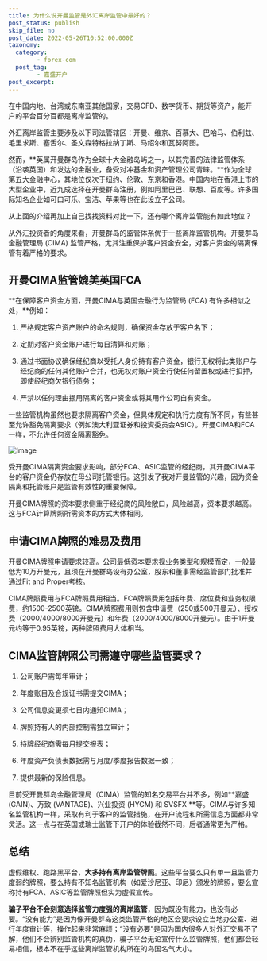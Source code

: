 ```yaml
---
title: 为什么说开曼监管是外汇离岸监管中最好的？
post_status: publish
skip_file: no
post_date: 2022-05-26T10:52:00.000Z
taxonomy:
  category:
        - forex-com
  post_tag:
        - 嘉盛开户
post_excerpt: 
---
```

在中国内地、台湾或东南亚其他国家，交易CFD、数字货币、期货等资产，能开户的平台百分百都是离岸监管的。

外汇离岸监管主要涉及以下司法管辖区：开曼、维京、百慕大、巴哈马、伯利兹、毛里求斯、塞舌尔、圣文森特格拉纳丁斯、马绍尔和瓦努阿图。

然而，**英属开曼群岛作为全球十大金融岛屿之一，以其完善的法律监管体系（沿袭英国）和发达的金融业，备受对冲基金和资产管理公司青睐。**作为全球第五大金融中心，其地位仅次于纽约、伦敦、东京和香港。中国内地在香港上市的大型企业中，近九成选择在开曼群岛注册，例如阿里巴巴、联想、百度等。许多国际知名企业如可口可乐、宝洁、苹果等也在此设立子公司。

从上面的介绍再加上自己找找资料对比一下，还有哪个离岸监管能有如此地位？

从外汇投资者的角度来看，开曼群岛的监管体系优于一些离岸监管机构。开曼群岛金融管理局 (CIMA) 监管严格，尤其注重保护客户资金安全，对客户资金的隔离保管有着严格的要求。

## 开曼CIMA监管媲美英国FCA

**在保障客户资金方面，开曼CIMA与英国金融行为监管局 (FCA) 有许多相似之处，**例如：

1. 严格规定客户资产账户的命名规则，确保资金存放于客户名下；

1. 定期对客户资金账户进行每日清算和对账；

1. 通过书面协议确保经纪商以受托人身份持有客户资金，银行无权将此类账户与经纪商的任何其他账户合并，也无权对账户资金行使任何留置权或进行扣押，即使经纪商欠银行债务；

1. 严禁以任何理由挪用隔离的客户资金或将其用作公司自有资金。

一些监管机构虽然也要求隔离客户资金，但具体规定和执行力度有所不同，有些甚至允许豁免隔离要求（例如澳大利亚证券和投资委员会ASIC）。开曼CIMA和FCA一样，不允许任何资金隔离豁免。

![Image](https://prod-files-secure.s3.us-west-2.amazonaws.com/39ed1227-6d7d-4570-be36-9ccd4a2c4241/bd849744-3fcb-4a37-8312-357962c8f065/image.png?X-Amz-Algorithm=AWS4-HMAC-SHA256&X-Amz-Content-Sha256=UNSIGNED-PAYLOAD&X-Amz-Credential=ASIAZI2LB466ZM7GODGN%2F20251001%2Fus-west-2%2Fs3%2Faws4_request&X-Amz-Date=20251001T161341Z&X-Amz-Expires=3600&X-Amz-Security-Token=IQoJb3JpZ2luX2VjEH8aCXVzLXdlc3QtMiJIMEYCIQDBSyvIim2mZ0bJurGdHr3xIosiItLlpp3Pi7ZouxV5egIhAJ3thDCKdS3SFwKAFg6q%2Bm6d0UJNovNZyV5ZqF3NSuSFKv8DCBgQABoMNjM3NDIzMTgzODA1Igw2loJXvg38nep4d90q3AP%2FNBPUwwn9Dv1dmnxyG5f3pdUQewKQsCwRgTfb9dwBCUPZpLCnkOSldl%2FR8km8M38nWGjjCxhZOdGPK9eXs9CYReoi0lwbdSA3kVw9GvO8TTuyKHyvIJBmT1PthSMJgE8ByIBL3OnjVgKcI7a%2BWizV9uqaQBqos%2B%2FoHuksc8PI6GqoxonrYmmnJXKINGKrlGHcqAwTxmiswMhFHYJDehlLl9ppxAZZbyqnehlwyMgwaleMrY4uieGz0ufvJNTQXu4OHAGaK%2BlpOJgAtPneZOQHGPdKbdeD6J2JXoec2iL9lRItVLdYkqbDYdj1BW8sixIEHN9Ap2DYBsn8W3cpJBYbjiTBGJC1LuEyrj%2Brq3Ib%2BFtE%2Bq1Oz0FW9u%2BqOgWk6oG1q67YrjODzh0no1E7%2BHnLlvWvHD9tDxQcvO0rmcJ7vUAH3cTerHHNDa%2F6ui1L85vVN%2FtQyjlY15zxFSVAy5VPfQUY3zdSjcbdfo39LLV5vdV%2B1DT%2BcqUeIPkNZpSp6YDOLRAZYPUkOhy%2FT2DQFEESOzdPMXqM4D6OXSCf%2FoPEibY6qnn9Qiykc8ov01Po81tbHI9319coFj%2BDG40JU0ZKkVfZb1cMEWRz4hKebPSJhOl0b4dRpHuW77XZXzD%2BgPXGBjqkAdgKloe0z8hx5dyL999QMTQlJ61Ru71CyTN4om0r1g7mcWove9WYwe2%2Bzb%2FSiuBO%2Ff9EwThVsZQYeNLjKmnbeAWTY8vRrqmupKb%2B8aDPnxEr%2F6s0PZKb%2FhrvNoHi6ixnw0BKwcM5SNjCJPcFCGGottTNNHsB4OM0O7EHR7D66tMmZTmA9q0HtC5bYv%2BztiYrv63XwCxt3yZauLkdZ7xU3J1Iwjm0&X-Amz-Signature=b7ba33a246419e16215c2baf6fc459acd7166791c0b7e6a7eb9394ec8146758e&X-Amz-SignedHeaders=host&x-amz-checksum-mode=ENABLED&x-id=GetObject)

受开曼CIMA隔离资金要求影响，部分FCA、ASIC监管的经纪商，其开曼CIMA平台的客户资金仍存放在母公司托管银行。这引发了我对开曼监管的兴趣，因为资金隔离和托管账户是监管有效性的重要保障。

开曼CIMA牌照的资本要求侧重于经纪商的风险敞口，风险越高，资本要求越高。这与FCA计算牌照所需资本的方式大体相同。

## **申请CIMA牌照的难易及费用**

开曼CIMA牌照申请要求较高。公司最低资本要求视业务类型和规模而定，一般最低为10万开曼元，且须在开曼群岛设有办公室，股东和董事需经监管部门批准并通过Fit and Proper考核。

CIMA牌照费用与FCA牌照费用相当。FCA牌照费用包括年费、席位费和业务权限费，约1500-2500英镑。CIMA牌照费用则包含申请费（250或500开曼元）、授权费（2000/4000/8000开曼元）和年费（2000/4000/8000开曼元）。由于1开曼元约等于0.95英镑，两种牌照费用大体相当。

## CIMA监管牌照公司需遵守哪些监管要求？

1. 公司账户需每年审计；

1. 年度账目及合规证书需提交CIMA；

1. 公司信息变更须七日内通知CIMA；

1. 牌照持有人的内部控制需独立审计；

1. 持牌经纪商需每月提交报表；

1. 年度资产负债表数据需与月度/季度报告数据一致；

1. 提供最新的保险信息。

目前受开曼群岛金融管理局（CIMA）监管的知名交易平台并不多，例如**嘉盛 (GAIN)、万致 (VANTAGE)、兴业投资 (HYCM) 和 SVSFX **等。CIMA与许多知名监管机构一样，采取有利于客户的监管措施，在开户流程和所需信息方面都非常灵活。这一点与在英国或瑞士监管下开户的体验截然不同，后者通常更为严格。

## 总结

虚假维权、跑路黑平台，**大多持有离岸监管牌照**。这些平台要么只有单一且监管力度弱的牌照，要么持有不知名监管机构（如爱沙尼亚、印尼）颁发的牌照，要么宣称持有FCA、ASIC等监管牌照但实为虚假宣传。

**骗子平台不会刻意选择监管力度强的离岸监管**，因为既没有能力，也没有必要。“没有能力”是因为像开曼群岛这类监管严格的地区会要求设立当地办公室、进行年度审计等，操作起来非常麻烦；“没有必要”是因为国内很多人对外汇交易不了解，他们不会辨别监管机构的真伪，骗子平台无论宣传什么监管牌照，他们都会轻易相信，根本不在乎这些离岸监管机构所在的岛国名气大小。